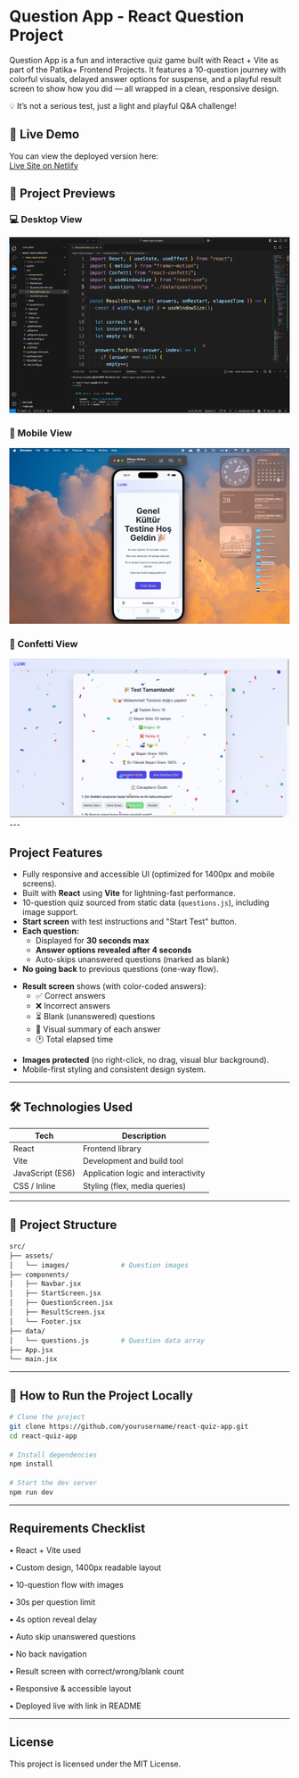 # Question App - React Question Project

Question App is a fun and interactive quiz game built with React + Vite as part of the Patika+ Frontend Projects.
It features a 10-question journey with colorful visuals, delayed answer options for suspense, and a playful result screen to show how you did — all wrapped in a clean, responsive design.

 💡 It’s not a serious test, just a light and playful Q&A challenge!

## 🔗 Live Demo

You can view the deployed version here:  
[Live Site on Netlify](https://react-question-project-patika.netlify.app)

## 🎥 Project Previews

### 💻 Desktop View  
![Desktop Demo](public/gifs/Desktop.gif)

### 📱 Mobile View  
![Mobile Demo](public/gifs/Mobile.gif)

### 🎉 Confetti View 
<img src="public/images/confetti.png" alt="Confetti View" width="720"/>
---

##  Project Features

- Fully responsive and accessible UI (optimized for 1400px and mobile screens).
- Built with **React** using **Vite** for lightning-fast performance.
- 10-question quiz sourced from static data (`questions.js`), including image support.
- **Start screen** with test instructions and "Start Test" button.
- **Each question:**
  - Displayed for **30 seconds max**
  - **Answer options revealed after 4 seconds**
  - Auto-skips unanswered questions (marked as blank)
- **No going back** to previous questions (one-way flow).

+ **Result screen** shows (with color-coded answers):
   - ✅ Correct answers
   - ❌ Incorrect answers
   - ⏳ Blank (unanswered) questions
   - 🧠 Visual summary of each answer
   - 🕐 Total elapsed time
   
- **Images protected** (no right-click, no drag, visual blur background).
- Mobile-first styling and consistent design system.

---

## 🛠 Technologies Used

| Tech            | Description                        |
|-----------------|------------------------------------|
| React           | Frontend library                   |
| Vite            | Development and build tool         |
| JavaScript (ES6)| Application logic and interactivity|
| CSS / Inline    | Styling (flex, media queries)      |

---

## 📁 Project Structure

```bash
src/
├── assets/
│   └── images/             # Question images
├── components/
│   ├── Navbar.jsx
│   ├── StartScreen.jsx
│   ├── QuestionScreen.jsx
│   ├── ResultScreen.jsx
│   └── Footer.jsx
├── data/
│   └── questions.js        # Question data array
├── App.jsx
└── main.jsx 
`````

---

## 🧪 How to Run the Project Locally

```bash
# Clone the project
git clone https://github.com/yourusername/react-quiz-app.git
cd react-quiz-app

# Install dependencies
npm install

# Start the dev server
npm run dev
`````


--- 

##  Requirements Checklist

• React + Vite used

• Custom design, 1400px readable layout

• 10-question flow with images

• 30s per question limit

• 4s option reveal delay

• Auto skip unanswered questions

• No back navigation

• Result screen with correct/wrong/blank count

• Responsive & accessible layout

• Deployed live with link in README

---
## License
This project is licensed under the MIT License.